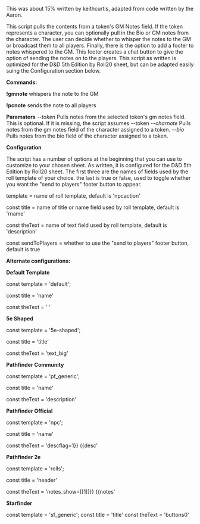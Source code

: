 This was about 15% written by keithcurtis, adapted from code written by the Aaron.

This script pulls the contents from a token's GM Notes field. If the token represents a character, you can optionally pull in the Bio or GM notes from the character. The user can decide whether to whisper the notes to the GM or broadcast them to all players. Finally, there is the option to add a footer to notes whispered to the GM. This footer creates a chat button to give the option of sending the notes on to the players.
This script as written is optimized for the D&D 5th Edition by Roll20 sheet, but can be adapted easily suing the Configuration section below.

**Commands:**

**!gmnote** whispers the note to the GM

**!pcnote** sends the note to all players


**Paramaters**
*--token* Pulls notes from the selected token's gm notes field. This is optional. If it is missing, the script assumes --token
*--charnote* Pulls notes from the gm notes field of the character assigned to a token.
*--bio* Pulls notes from the bio field of the character assigned to a token.



**Configuration**

The script has a number of options at the beginning that you can use to customize to your chosen sheet. As written, it is configured for the D&D 5th Edition by Roll20 sheet. The first three are the names of fields used by the roll template of your choice. the last is true or false, used to toggle whether you want the "send to players" footer button to appear.

template = name of roll template, default is 'npcaction'

const title = name of title or name field used by roll template, default is 'rname'

const theText = name of text field used by roll template, default is 'description'

const sendToPlayers = whether to use the "send to players" footer button, default is true


**Alternate configurations:**

**Default Template**

const template = 'default';

const title = 'name'

const theText = ' '


**5e Shaped**

const template = '5e-shaped';

const title = 'title'

const theText = 'text_big'


**Pathfinder Community**

const template = 'pf_generic';

const title = 'name'

const theText = 'description'


**Pathfinder Official**

const template = 'npc';

const title = 'name'

const theText = 'descflag=1}} {{desc'


**Pathfinder 2e**

const template = 'rolls';

const title = 'header'

const theText = 'notes_show=[[1]]}} {{notes'


**Starfinder**

const template = 'sf_generic';
const title = 'title'
const theText = 'buttons0'
